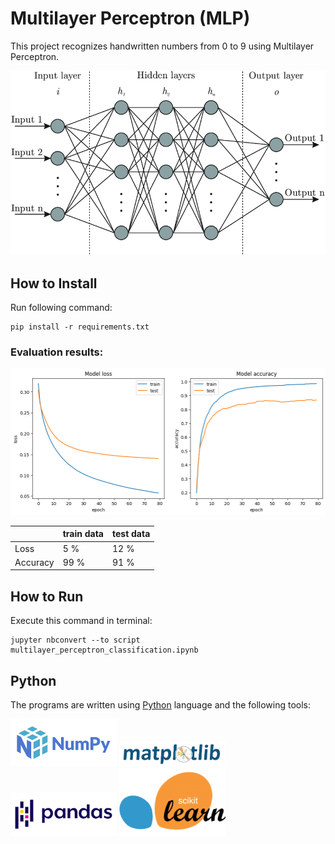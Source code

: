 # Multilayer Perceptron (MLP) 

This project recognizes handwritten numbers from 0 to 9 using Multilayer Perceptron.

<img src="pics/mlp.png" width="700">

## How to Install
Run following command:
```
pip install -r requirements.txt
```

### Evaluation results:

<img src="pics/output.png" width="800">

|   |  train data  | test data |
| --------------- | --------------- | --------------- |
| Loss | 5 % | 12 % |
| Accuracy | 99 % | 91 % |


## How to Run
Execute this command in terminal:
```
jupyter nbconvert --to script multilayer_perceptron_classification.ipynb
```

## Python
The programs are written using [Python](https://www.python.org/) language and the following tools:

<img src="pics/numpy.png" width="170">

<img src="pics/matplotlib.png" width="170">

<img src="pics/pandas.png" width="170">

<img src="pics/scikit-learn.png" width="170">